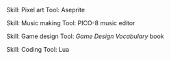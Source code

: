 Skill: Pixel art
Tool: Aseprite

Skill: Music making
Tool: PICO-8 music editor

Skill: Game design
Tool: _Game Design Vocabulary_ book

Skill: Coding
Tool: Lua
